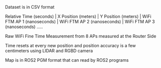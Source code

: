 Dataset is in CSV format

Relative Time (seconds) | X Position (meters) | Y Position (meters) | WiFi FTM AP 1 (nanoseconds) | WiFi FTM AP 2 (nanoseconds) | WiFi FTM AP 3 (nanoseconds) .....

Raw WiFi Fine Time Measurement from 8 APs measured at the Router Side

Time resets at every new position and position accuracy is a few centimeters using LIDAR and RGBD camera

Map is in ROS2 PGM format that can read by ROS2 programs

